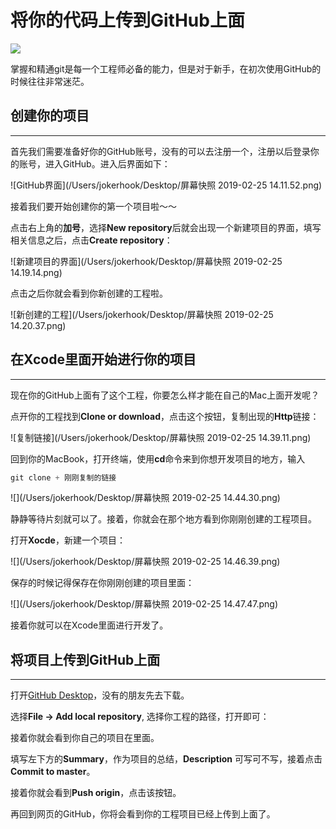# 将你的代码上传到GitHub上面

![](/Users/jokerhook/Downloads/ludovic-charlet-1131593-unsplash.jpg)

掌握和精通git是每一个工程师必备的能力，但是对于新手，在初次使用GitHub的时候往往非常迷茫。

## 创建你的项目

---

首先我们需要准备好你的GitHub账号，没有的可以去注册一个，注册以后登录你的账号，进入GitHub。进入后界面如下：

![GitHub界面](/Users/jokerhook/Desktop/屏幕快照 2019-02-25 14.11.52.png)

接着我们要开始创建你的第一个项目啦～～

点击右上角的**加号**，选择**New repository**后就会出现一个新建项目的界面，填写相关信息之后，点击**Create repository**：

![新建项目的界面](/Users/jokerhook/Desktop/屏幕快照 2019-02-25 14.19.14.png)

点击之后你就会看到你新创建的工程啦。

![新创建的工程](/Users/jokerhook/Desktop/屏幕快照 2019-02-25 14.20.37.png)



## 在Xcode里面开始进行你的项目

---

现在你的GitHub上面有了这个工程，你要怎么样才能在自己的Mac上面开发呢？

点开你的工程找到**Clone or download**，点击这个按钮，复制出现的**Http**链接：

![复制链接](/Users/jokerhook/Desktop/屏幕快照 2019-02-25 14.39.11.png)

回到你的MacBook，打开终端，使用**cd**命令来到你想开发项目的地方，输入

```swift
git clone + 刚刚复制的链接
```

![](/Users/jokerhook/Desktop/屏幕快照 2019-02-25 14.44.30.png)

静静等待片刻就可以了。接着，你就会在那个地方看到你刚刚创建的工程项目。

打开**Xocde**，新建一个项目：

![](/Users/jokerhook/Desktop/屏幕快照 2019-02-25 14.46.39.png)

保存的时候记得保存在你刚刚创建的项目里面：

![](/Users/jokerhook/Desktop/屏幕快照 2019-02-25 14.47.47.png)

接着你就可以在Xcode里面进行开发了。

## 将项目上传到GitHub上面

---

打开[GitHub Desktop](https://desktop.github.com)，没有的朋友先去下载。

选择**File -> Add local  repository**, 选择你工程的路径，打开即可：

接着你就会看到你自己的项目在里面。

填写左下方的**Summary**，作为项目的总结，**Description** 可写可不写，接着点击**Commit to master**。

接着你就会看到**Push origin**，点击该按钮。

再回到网页的GitHub，你将会看到你的工程项目已经上传到上面了。

